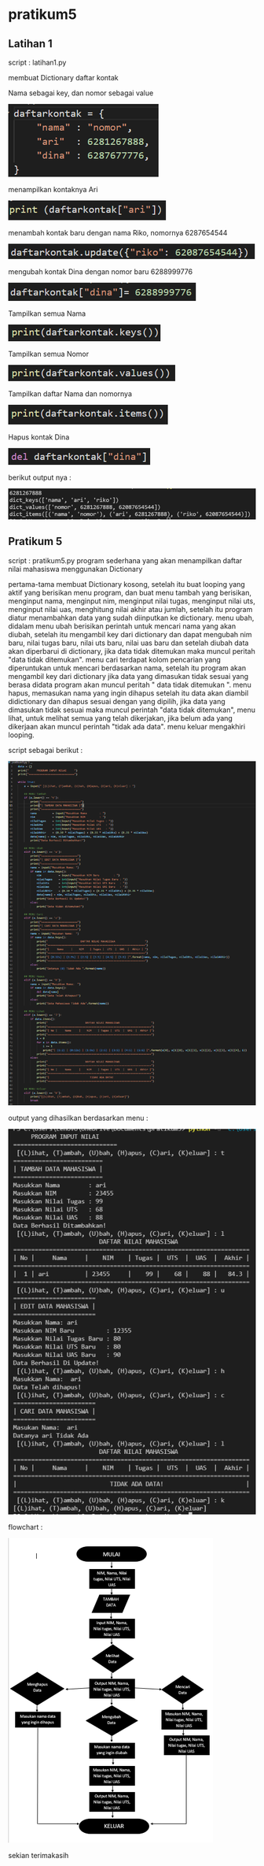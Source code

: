 # pratikum5
## Latihan 1
script : latihan1.py<p>
membuat Dictionary daftar kontak<p>
Nama sebagai key, dan nomor sebagai value<p>
![1](img/l1.png)<p>
menampilkan kontaknya Ari<p>
![2](img/l2.png)<p>
menambah kontak baru dengan nama Riko, nomornya 6287654544<p>
![3](img/l3.png)<p>
mengubah kontak Dina dengan nomor baru 6288999776<p>
![4](img/l4.png)<p>
Tampilkan semua Nama<p>
![5](img/l5.png)<p>
Tampilkan semua Nomor<p>
![6](img/l6.png)<p>
Tampilkan daftar Nama dan nomornya<p>
![7](img/l7.png)<p>
Hapus kontak Dina<p>
![8](img/del.png)<p>
berikut output nya : <p>
![output](img/o.png)<p>
## Pratikum 5
script : pratikum5.py
program sederhana yang akan menampilkan daftar nilai mahasiswa menggunakan Dictionary <p>
pertama-tama membuat Dictionary kosong, setelah itu buat looping yang aktif yang berisikan menu program, dan buat menu tambah yang berisikan, menginput nama, menginput nim, menginput nilai tugas, menginput nilai uts, menginput nilai uas, menghitung nilai akhir atau jumlah, setelah itu program diatur menambahkan data yang sudah diinputkan ke dictionary. menu ubah, didalam menu ubah berisikan perintah untuk mencari nama yang akan diubah, setelah itu mengambil key dari dictionary dan dapat mengubah nim baru, nilai tugas baru, nilai uts baru, nilai uas baru dan setelah diubah data akan diperbarui di dictionary, jika data tidak ditemukan maka muncul peritah "data tidak ditemukan". menu cari terdapat kolom pencarian yang diperuntukan untuk mencari berdasarkan nama, setelah itu program akan mengambil key dari dictionary jika data yang dimasukan tidak sesuai yang berasa didata program akan muncul peritah " data tidak ditemukan ". menu hapus, memasukan nama yang ingin dihapus setelah itu data akan diambil didictionary dan dihapus sesuai dengan yang dipilih, jika data yang dimasukan tidak sesuai maka muncul perintah "data tidak ditemukan", menu lihat, untuk melihat semua yang telah dikerjakan, jika belum ada yang dikerjaan akan muncul perintah "tidak ada data". menu keluar mengakhiri looping.<p>
script sebagai berikut :<p>
![p5](img/p5.png)<p>
output yang dihasilkan berdasarkan menu : <p>
![p5output](img/p5o.png)<p>
flowchart :<p>
![flowchart](img/flowchart.png)<p>
sekian terimakasih



